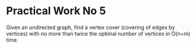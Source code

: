 # Practical Work No 5

Given an undirected graph, find a vertex cover (covering of edges by vertices) with no more than twice the optimal number of vertices in O(n+m) time.
